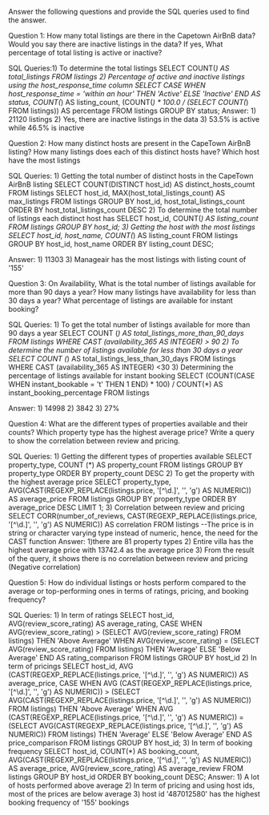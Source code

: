 Answer the following questions and provide the SQL queries used to find the answer.

Question 1: How many total listings are there in the Capetown AirBnB data? Would you say there are inactive listings in the data? If yes, What percentage of total listing is active or inactive?

SQL Queries:1) To determine the total listings 
SELECT COUNT(*) AS total_listings
FROM listings
2) Percentage of active and inactive listings using the host_response_time column
SELECT
CASE WHEN host_response_time = 'within an hour' THEN 'Active' ELSE 'Inactive' END AS status,
COUNT(*) AS listing_count,
(COUNT(*) * 100.0 / (SELECT COUNT(*) FROM listings)) AS percentage
FROM listings
GROUP BY status;
Answer: 1) 21120 listings 
        2) Yes, there are inactive listings in the data
        3) 53.5% is active while 46.5% is inactive

Question 2: How many distinct hosts are present in the CapeTown AirBnB listing? How many listings does each of this distinct hosts have? Which host have the most listings

SQL Queries: 1) Getting the total number of distinct hosts in the CapeTown AirBnB listing
SELECT COUNT(DISTINCT host_id) AS distinct_hosts_coumt
FROM listings
SELECT  host_id, MAX(host_total_listings_count) AS max_listings
FROM listings
GROUP BY host_id, host_total_listings_count
ORDER BY host_total_listings_count DESC
2) To determine the total number of listings each distinct host has
SELECT
host_id,
COUNT(*) AS listing_count
FROM listings
GROUP BY host_id;
3) Getting the host with the most listings
SELECT
host_id, host_name,
COUNT(*) AS listing_count
FROM listings
GROUP BY host_id, host_name
ORDER BY listing_count DESC;

Answer: 1) 11303
3) Manageair has the most listings with listing count of '155'

Question 3: On Availability, What is the total number of listings available for more than 90 days a year? How many listings have availability for less than 30 days a year? What percentage of listings are available for instant booking?

SQL Queries: 1) To get the total number of listings available for more than 90 days a year
SELECT COUNT (*) AS total_listings_more_than_90_days
FROM listings
WHERE CAST (availability_365 AS INTEGER) > 90
2) To determine the number of listings available for less than 30 days a year
SELECT COUNT (*) AS total_listings_less_than_30_days
FROM listings
WHERE CAST (availability_365 AS INTEGER) <30 
3) Determining the percentage of listings available for instant booking
SELECT
(COUNT(CASE WHEN instant_bookable = 't' THEN 1 END) * 100) / COUNT(*) AS instant_booking_percentage
FROM listings

Answer: 1) 14998
        2) 3842
        3) 27%

Question 4: What are the different types of properties available and their counts? Which property type has the highest average price? Write a query to show the correlation between review and pricing.

SQL Queries: 1) Getting the different types of properties available
SELECT property_type,
COUNT (*) AS property_count
FROM listings
GROUP BY property_type
ORDER BY property_count DESC
2) To get the property with the highest average price
SELECT 
property_type,
AVG(CAST(REGEXP_REPLACE(listings.price, '[^\d.]', '', 'g') AS NUMERIC)) AS average_price
FROM listings
GROUP BY property_type
ORDER BY average_price DESC
LIMIT 1;
3) Correlation between review and pricing
SELECT 
CORR(number_of_reviews, CAST(REGEXP_REPLACE(listings.price, '[^\d.]', '', 'g') AS NUMERIC)) AS correlation
FROM listings
--The price is in string or character varying type instead of numeric, hence, the need for the CAST function
Answer: 1)there are 81 property types
        2) Entire villa has the highest average price with 13742.4 as the average price
        3) From the result of the query, it shows there is no correlation between review and pricing (Negative correlation)

Question 5: How do individual listings or hosts perform compared to the average or top-performing ones in terms of ratings, pricing, and booking frequency?

SQL Queries: 1) In term of ratings
SELECT
host_id,
AVG(review_score_rating) AS average_rating,
CASE
WHEN AVG(review_score_rating) > (SELECT AVG(review_score_rating) FROM listings) THEN 'Above Average'
WHEN AVG(review_score_rating) = (SELECT AVG(review_score_rating) FROM listings) THEN 'Average'
ELSE 'Below Average'
END AS rating_comparison
FROM listings
GROUP BY host_id
2) In term of pricings
SELECT
host_id,
AVG (CAST(REGEXP_REPLACE(listings.price, '[^\d.]', '', 'g') AS NUMERIC)) AS average_price,
CASE
WHEN AVG (CAST(REGEXP_REPLACE(listings.price, '[^\d.]', '', 'g') AS NUMERIC)) > (SELECT AVG(CAST(REGEXP_REPLACE(listings.price, '[^\d.]', '', 'g') AS NUMERIC)) FROM listings) THEN 'Above Average'
WHEN AVG (CAST(REGEXP_REPLACE(listings.price, '[^\d.]', '', 'g') AS NUMERIC)) = (SELECT AVG(CAST(REGEXP_REPLACE(listings.price, '[^\d.]', '', 'g') AS NUMERIC)) FROM listings) THEN 'Average'
ELSE 'Below Average'
END AS price_comparison
FROM listings
GROUP BY host_id;
3) In term of booking frequency
SELECT host_id,
COUNT(*) AS booking_count,
AVG(CAST(REGEXP_REPLACE(listings.price, '[^\d.]', '', 'g') AS NUMERIC)) AS average_price,
AVG(review_score_rating) AS average_review
FROM listings
GROUP BY host_id
ORDER BY booking_count DESC;
Answer: 1) A lot of hosts performed above average
        2) In term of pricing and using host ids, most of the prices are below average
        3) host id '487012580' has the highest booking frequency of '155' bookings
        
